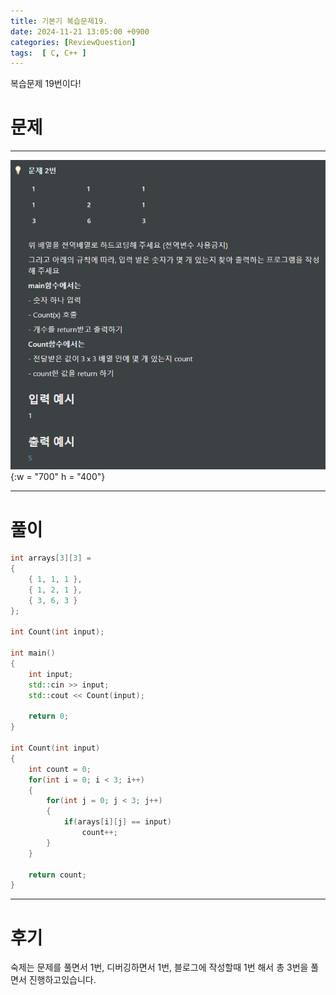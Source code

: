 ```yaml
---
title: 기본기 복습문제19.
date: 2024-11-21 13:05:00 +0900
categories: [ReviewQuestion]  
tags:  [ C, C++ ]
---
```

복습문제 19번이다!

# 문제   
---------------------------------------
![DeskTop View](/assets/img/ReviewArray11.png){:w = "700" h = "400"}

---------------------------------------

# 풀이

```c++
int arrays[3][3] = 
{
    { 1, 1, 1 },
    { 1, 2, 1 },
    { 3, 6, 3 }
};

int Count(int input);

int main()
{
    int input;
    std::cin >> input;
    std::cout << Count(input);

    return 0;
}

int Count(int input)
{
    int count = 0;
    for(int i = 0; i < 3; i++)
    {
        for(int j = 0; j < 3; j++)
        {
            if(arays[i][j] == input)
                count++;
        }
    }

    return count;
}
```
---------------------------------------

# 후기

숙제는 문제를 풀면서 1번, 디버깅하면서 1번, 블로그에 작성할때 1번 해서 총 3번을 풀면서 진행하고있습니다.

